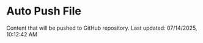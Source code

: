 # Auto Push File

Content that will be pushed to GitHub repository.
Last updated: 07/14/2025, 10:12:42 AM